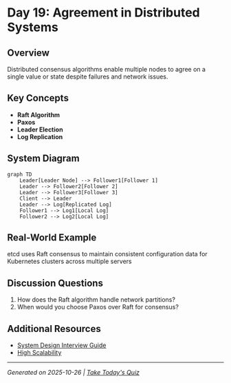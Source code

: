 # Day 19: Agreement in Distributed Systems

## Overview
Distributed consensus algorithms enable multiple nodes to agree on a single value or state despite failures and network issues.

## Key Concepts
- **Raft Algorithm**
- **Paxos**
- **Leader Election**
- **Log Replication**

## System Diagram
```mermaid
graph TD
    Leader[Leader Node] --> Follower1[Follower 1]
    Leader --> Follower2[Follower 2]
    Leader --> Follower3[Follower 3]
    Client --> Leader
    Leader --> Log[Replicated Log]
    Follower1 --> Log1[Local Log]
    Follower2 --> Log2[Local Log]
```

## Real-World Example
etcd uses Raft consensus to maintain consistent configuration data for Kubernetes clusters across multiple servers

## Discussion Questions
1. How does the Raft algorithm handle network partitions?
2. When would you choose Paxos over Raft for consensus?

## Additional Resources
- [System Design Interview Guide](https://github.com/donnemartin/system-design-primer)
- [High Scalability](http://highscalability.com/)

---
*Generated on 2025-10-26 | [Take Today's Quiz](../docs/quiz-2025-10-26.html)*
